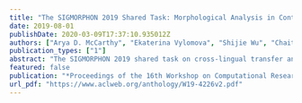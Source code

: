 ```yaml
---
title: "The SIGMORPHON 2019 Shared Task: Morphological Analysis in Context and Cross-Lingual Transfer for Inflection"
date: 2019-08-01
publishDate: 2020-03-09T17:37:10.935012Z
authors: ["Arya D. McCarthy", "Ekaterina Vylomova", "Shijie Wu", "Chaitanya Malaviya", "Lawrence Wolf-Sonkin", "Garrett Nicolai", "Christo Kirov", "Miikka Silfverberg", "Sabrina Mielke", "Jeffrey Heinz", "Ryan Cotterell", "Mans Hulden"]
publication_types: ["1"]
abstract: "The SIGMORPHON 2019 shared task on cross-lingual transfer and contextual analysis in morphology examined transfer learning of inflection between 100 language pairs, as well as contextual lemmatization and morphosyntactic description in 66 languages. The first task evolves past years' inflection tasks by examining transfer of morphological inflection knowledge from a high-resource language to a low-resource language. This year also presents a new second challenge on lemmatization and morphological feature analysis in context. All submissions featured a neural component and built on either this year's strong baselines or highly ranked systems from previous years' shared tasks. Every participating team improved in accuracy over the baselines for the inflection task (though not Levenshtein distance), and every team in the contextual analysis task improved on both state-of-the-art neural and non-neural baselines."
featured: false
publication: "*Proceedings of the 16th Workshop on Computational Research in Phonetics, Phonology, and Morphology*"
url_pdf: "https://www.aclweb.org/anthology/W19-4226v2.pdf"
---
```


